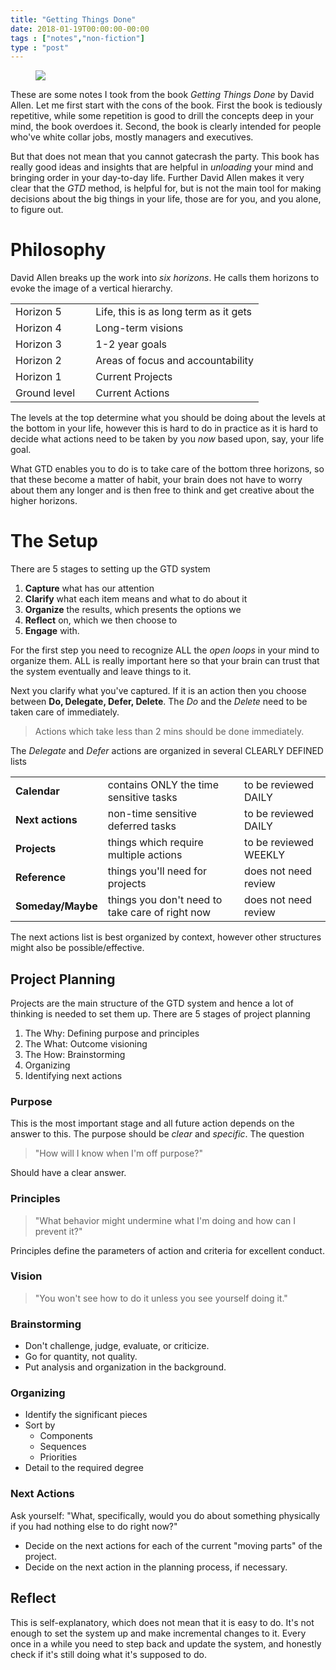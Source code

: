 ```yaml
---
title: "Getting Things Done"
date: 2018-01-19T00:00:00-00:00
tags : ["notes","non-fiction"]
type : "post"
---
```


<figure class="right xsmall">
<a target="_blank" href="https://en.wikipedia.org/wiki/Getting_Things_Done">
<img src="https://upload.wikimedia.org/wikipedia/en/e/e1/Getting_Things_Done.jpg">
</a>
</figure>

These are some notes I took from the book *Getting Things Done* by David Allen. Let me first start with the cons of the book. First the book is tediously repetitive, while some repetition is good to drill the concepts deep in your mind, the book overdoes it. Second, the book is clearly intended for people who've white collar jobs, mostly managers and executives. 

But that does not mean that you cannot gatecrash the party. This book has really good ideas and insights that are helpful in *unloading* your mind and bringing order in your day-to-day life. Further David Allen makes it very clear that the *GTD* method, is helpful for, but is not the main tool for making decisions about the big things in your life, those are for you, and you alone, to figure out.

# Philosophy
David Allen breaks up the work into *six horizons*. He calls them horizons to evoke the image of a vertical hierarchy.

|         |            |
| ------------- |-------------|
| Horizon 5 | Life, this is as long term as it gets |
| Horizon 4 | Long-term visions |
| Horizon 3 | 1-2 year goals |
| Horizon 2 | Areas of focus and accountability |
| Horizon 1 | Current Projects |
| Ground level &nbsp; &nbsp; | Current Actions |

The levels at the top determine what you should be doing about the levels at the bottom in your life, however this is hard to do in practice as it is hard to decide what actions need to be taken by you *now* based upon, say, your life goal.

What GTD enables you to do is to take care of the bottom three horizons, so that these become a matter of habit, your brain does not have to worry about them any longer and is then free to think and get creative about the higher horizons.

# The Setup
There are 5 stages to setting up the GTD system

1. <b>Capture</b> what has our attention
2. <b>Clarify</b> what each item means and what to do about it
3. <b>Organize</b> the results, which presents the options we
4. <b>Reflect</b> on, which we then choose to 
5. <b>Engage</b> with.

For the first step you need to recognize ALL the *open loops* in your mind to organize them. ALL is really important here so that your brain can trust that the system eventually and leave things to it.

Next you clarify what you've captured. If it is an action then you choose between <b>Do, Delegate, Defer, Delete</b>. The *Do* and the *Delete* need to be taken care of immediately. 

> Actions which take less than 2 mins should be done immediately. 

The *Delegate* and *Defer* actions are organized in several CLEARLY DEFINED lists

|         |            |        |
| ------------- |-------------|-------------|
| <b>Calendar</b> | contains ONLY the time sensitive tasks | to be reviewed DAILY |
| <b>Next actions</b> | non-time sensitive deferred tasks | to be reviewed DAILY |
| <b>Projects</b> | things which require multiple actions | to be reviewed WEEKLY |
| <b>Reference</b> | things you'll need for projects | does not need review |
| <b>Someday/Maybe</b> | things you don't need to take care of right now | does not need review |

The next actions list is best organized by context, however other structures might also be possible/effective.

## Project Planning
Projects are the main structure of the GTD system and hence a lot of thinking is needed to set them up. There are 5 stages of project planning

1. The Why: Defining purpose and principles
2. The What: Outcome visioning
3. The How: Brainstorming
4. Organizing
5. Identifying next actions


### Purpose
This is the most important stage and all future action depends on the answer to this. The purpose should be *clear* and *specific*. The question 

> "How will I know when I'm off purpose?"

Should have a clear answer.

### Principles
> "What behavior might undermine what I'm doing and how can I prevent it?"

Principles define the parameters of action and criteria for excellent conduct.

### Vision 
> "You won't see how to do it unless you see yourself doing it."

### Brainstorming
* Don't challenge, judge, evaluate, or criticize.
* Go for quantity, not quality.
* Put analysis and organization in the background. 

### Organizing
* Identify the significant pieces
* Sort by 
	* Components 
	* Sequences
	* Priorities
* Detail to the required degree

### Next Actions 
Ask yourself: "What, specifically, would you do about something physically if you had nothing else to do right now?"

* Decide on the next actions for each of the current "moving parts" of the project.
* Decide on the next action in the planning process, if necessary.


## Reflect
This is self-explanatory, which does not mean that it is easy to do. It's not enough to set the system up and make incremental changes to it. Every once in a while you need to step back and update the system, and honestly check if it's still doing what it's supposed to do.